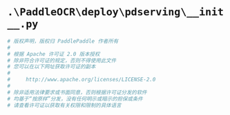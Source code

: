 # `.\PaddleOCR\deploy\pdserving\__init__.py`

```py
# 版权声明，版权归 PaddlePaddle 作者所有
#
# 根据 Apache 许可证 2.0 版本授权
# 除非符合许可证的规定，否则不得使用此文件
# 您可以在以下网址获取许可证的副本
#
#     http://www.apache.org/licenses/LICENSE-2.0
#
# 除非适用法律要求或书面同意，否则根据许可证分发的软件
# 均基于“按原样”分发，没有任何明示或暗示的担保或条件
# 请查看许可证以获取有关权限和限制的具体语言
```